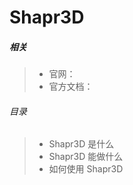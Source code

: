 # Shapr3D

##### 相关

> - 官网：
> - 官方文档：

###### 目录

> - Shapr3D 是什么
> - Shapr3D 能做什么
> - 如何使用 Shapr3D
